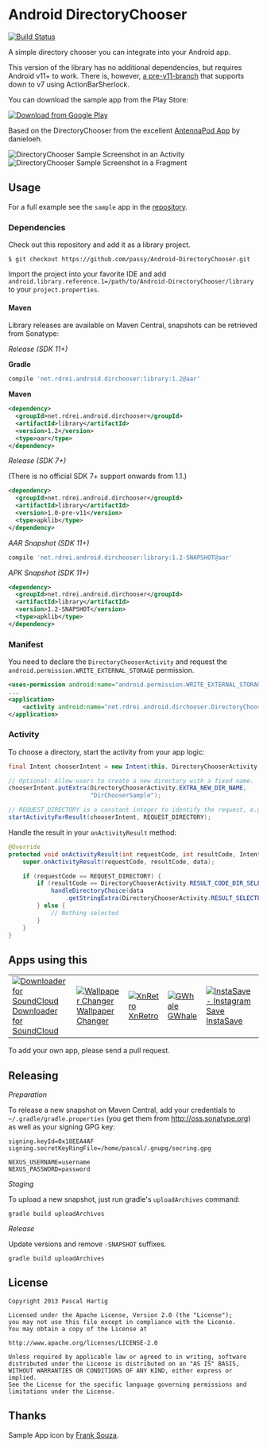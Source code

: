 Android DirectoryChooser
========================

[![Build Status](https://travis-ci.org/passy/Android-DirectoryChooser.png?branch=master)](https://travis-ci.org/passy/Android-DirectoryChooser)

A simple directory chooser you can integrate into your Android app.

This version of the library has no additional dependencies, but requires Android
v11+ to work. There is, however, [a pre-v11-branch][3] that supports down to v7
using ActionBarSherlock.

You can download the sample app from the Play Store:

[![Download from Google Play](http://developer.android.com/images/brand/en_generic_rgb_wo_45.png)][4]

Based on the DirectoryChooser from the excellent
[AntennaPod App](https://github.com/danieloeh/AntennaPod) by danieloeh.

![DirectoryChooser Sample Screenshot in an Activity][1]
![DirectoryChooser Sample Screenshot in a Fragment][2]

Usage
-----

For a full example see the `sample` app in the
[repository](https://github.com/passy/Android-DirectoryChooser/tree/master/sample).

### Dependencies

Check out this repository and add it as a library project.

```console
$ git checkout https://github.com/passy/Android-DirectoryChooser.git
```

Import the project into your favorite IDE and add
`android.library.reference.1=/path/to/Android-DirectoryChooser/library` to your
`project.properties`.

#### Maven

Library releases are available on Maven Central, snapshots can be retrieved
from Sonatype:

*Release (SDK 11+)*

**Gradle**

```groovy
compile 'net.rdrei.android.dirchooser:library:1.2@aar'
```

**Maven**

```xml
<dependency>
  <groupId>net.rdrei.android.dirchooser</groupId>
  <artifactId>library</artifactId>
  <version>1.2</version>
  <type>aar</type>
</dependency>
```

*Release (SDK 7+)*

(There is no official SDK 7+ support onwards from 1.1.)

```xml
<dependency>
  <groupId>net.rdrei.android.dirchooser</groupId>
  <artifactId>library</artifactId>
  <version>1.0-pre-v11</version>
  <type>apklib</type>
</dependency>
```


*AAR Snapshot (SDK 11+)*

```groovy
compile 'net.rdrei.android.dirchooser:library:1.2-SNAPSHOT@aar'
```

*APK Snapshot (SDK 11+)*

```xml
<dependency>
  <groupId>net.rdrei.android.dirchooser</groupId>
  <artifactId>library</artifactId>
  <version>1.2-SNAPSHOT</version>
  <type>apklib</type>
</dependency>
```

### Manifest

You need to declare the `DirectoryChooserActivity` and request the
`android.permission.WRITE_EXTERNAL_STORAGE` permission.

```xml
<uses-permission android:name="android.permission.WRITE_EXTERNAL_STORAGE"/>
...
<application>
    <activity android:name="net.rdrei.android.dirchooser.DirectoryChooserActivity" />
</application>
```

### Activity

To choose a directory, start the activity from your app logic:

```java
final Intent chooserIntent = new Intent(this, DirectoryChooserActivity.class);

// Optional: Allow users to create a new directory with a fixed name.
chooserIntent.putExtra(DirectoryChooserActivity.EXTRA_NEW_DIR_NAME,
                       "DirChooserSample");

// REQUEST_DIRECTORY is a constant integer to identify the request, e.g. 0
startActivityForResult(chooserIntent, REQUEST_DIRECTORY);
```

Handle the result in your `onActivityResult` method:

```java
@Override
protected void onActivityResult(int requestCode, int resultCode, Intent data) {
    super.onActivityResult(requestCode, resultCode, data);

    if (requestCode == REQUEST_DIRECTORY) {
        if (resultCode == DirectoryChooserActivity.RESULT_CODE_DIR_SELECTED) {
            handleDirectoryChoice(data
                .getStringExtra(DirectoryChooserActivity.RESULT_SELECTED_DIR));
        } else {
            // Nothing selected
        }
    }
}
```

Apps using this
---------------

<table>
    <tr>
        <td>
            <a href="https://play.google.com/store/apps/details?id=net.rdrei.android.scdl2">
                <img src="https://lh6.ggpht.com/u6DlMjd2bCJ0OUAcUEe89rlLyg0Hv16x_vDHrCjCgRZCyyoaF4wiDsTDVT4YDxyaSw=w150-rw"
                    title="Downloader for SoundCloud"
                    alt="Downloader for SoundCloud">
                <div>Downloader for SoundCloud</div>
            </a>
        </td>
        <td>
            <a href="https://play.google.com/store/apps/details?id=de.j4velin.wallpaperChanger">
                <img src="https://lh6.ggpht.com/Sz46BVptRkjMyeOBxaUip66CMhnKk5MYxZZlxkwCXL3_Ue_ITvQ3_cunU1cYI1FPaQ=w150-rw"
                    title="Wallpaper Changer"
                    alt="Wallpaper Changer">
                <div>Wallpaper Changer</div>
            </a>
        </td>
        <td>
            <a href="https://play.google.com/store/apps/details?id=com.xnview.XnRetro">
                <img src="https://lh4.ggpht.com/KXmixGG4X5gDKcsYNQW8pKN3fhpphpk7IsDCmwX39z0iQUwqjSN4p4PLaQiAXfRP05DL=w150-rw"
                    title="XnRetro"
                    alt="XnRetro">
                <div>XnRetro</div>
            </a>
        </td>
        <td>
            <a href="https://play.google.com/store/apps/details?id=com.sleepcamel.gwhale">
                <img src="https://lh5.ggpht.com/_PxlHqCnloJZ8rUlrs9rrJOML266mr8S5oIGfLMhmrSq5Ha3xR1mVh2Fvk_5VU0gjQ=w150-rw"
                    title="GWhale"
                    alt="GWhale">
                <div>GWhale</div>
            </a>
        </td>
        <td>
            <a href="https://play.google.com/store/apps/details?id=bml.prods.instasave">
                <img src="https://lh5.ggpht.com/StbO8RsWywEwRQ9sMbyv9j8aXr4h6OnLopnZZofji8JVkIKt4ATpwjOunFLwpWPZWjQ=w150-rw"
                    title="InstaSave - Instagram Save"
                    alt="InstaSave - Instagram Save">
                <div>InstaSave</div>
            </a>
        </td>
    </tr>
</table>

To add your own app, please send a pull request.

Releasing
---------

*Preparation*

To release a new snapshot on Maven Central, add your credentials to
`~/.gradle/gradle.properties` (you get them from http://oss.sonatype.org) as
well as your signing GPG key:

```
signing.keyId=0x18EEA4AF
signing.secretKeyRingFile=/home/pascal/.gnupg/secring.gpg

NEXUS_USERNAME=username
NEXUS_PASSWORD=password
```

*Staging*

To upload a new snapshot, just run gradle's `uploadArchives` command:

```
gradle build uploadArchives
```

*Release*

Update versions and remove `-SNAPSHOT` suffixes.

```
gradle build uploadArchives
```

License
-------

```text
Copyright 2013 Pascal Hartig

Licensed under the Apache License, Version 2.0 (the "License");
you may not use this file except in compliance with the License.
You may obtain a copy of the License at

http://www.apache.org/licenses/LICENSE-2.0

Unless required by applicable law or agreed to in writing, software
distributed under the License is distributed on an "AS IS" BASIS,
WITHOUT WARRANTIES OR CONDITIONS OF ANY KIND, either express or implied.
See the License for the specific language governing permissions and
limitations under the License.
```

Thanks
------

Sample App icon by [Frank Souza](http://franksouza183.deviantart.com/).

 [1]: https://raw.github.com/passy/Android-DirectoryChooser/master/media/phone_screenshot_list.png
 [2]: https://raw.github.com/passy/Android-DirectoryChooser/master/media/phone_screenshot_fragment.png
 [3]: https://github.com/passy/Android-DirectoryChooser/tree/pre-v11
 [4]: https://play.google.com/store/apps/details?id=net.rdrei.android.dirchooser.sample
